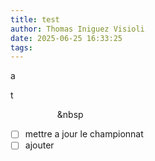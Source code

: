 ```yaml
---
title: test
author: Thomas Iniguez Visioli
date: 2025-06-25 16:33:25
tags:
---
```

a

t &nbsp;&nbsp;&nbsp;&nbsp;  

&nbsp;&nbsp;&nbsp;&nbsp;&nbsp;&nbsp;&nbsp;&nbsp;&nbsp;&nbsp;&nbsp;&nbsp;&nbsp;&nbsp;&nbsp;&nbsp;&nbsp;&nbsp;&nbsp;&nbsp 

* [ ]  mettre a jour le championnat
* [ ]  ajouter
